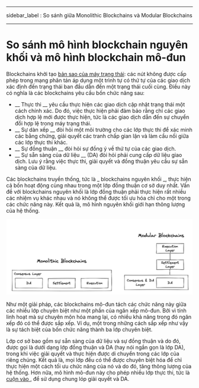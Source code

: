 - - -
sidebar_label : So sánh giữa Monolithic Blockchains và Modular Blockchains
- - -

# So sánh mô hình blockchain nguyên khối và mô hình blockchain mô-đun

Blockchains khởi tạo [bản sao của máy trạng thái](https://dl.acm.org/doi/abs/10.1145/98163.98167): các nút không được cấp phép trong mạng phân tán áp dụng một trình tự có thứ tự của các giao dịch xác định đến trạng thái ban đầu dẫn đến một trạng thái cuối cùng. Điều này có nghĩa là các blockchains yêu cầu bốn chức năng sau:

- __ Thực thi __ yêu cầu thực hiện các giao dịch cập nhật trạng thái một cách chính xác. Do đó, việc thực hiện phải đảm bảo rằng chỉ các giao dịch hợp lệ mới được thực hiện, tức là các giao dịch dẫn đến sự chuyển đổi hợp lệ trong máy trạng thái.
- __ Sự dàn xếp __ đòi hỏi một môi trường cho các lớp thực thi để xác minh các bằng chứng, giải quyết các tranh chấp gian lận và làm cầu nối giữa các lớp thực thi khác.
- __ Sự đồng thuận __ đòi hỏi sự đồng ý về thứ tự của các giao dịch.
- __ Sự sẵn sàng của dữ liệu __ (DA) đòi hỏi phải cung cấp dữ liệu giao dịch. Lưu ý rằng việc thực thi, giải quyết và đồng thuận yêu cầu sự sẵn sàng của dữ liệu.

Các blockchains truyền thống, tức là _ blockchains nguyên khối _, thực hiện cả bốn hoạt động cùng nhau trong một lớp đồng thuận cơ sở duy nhất. Vấn đề với blockchains nguyên khối là lớp đồng thuận phải thực hiện rất nhiều các nhiệm vụ khác nhau và nó không thể được tối ưu hóa chỉ cho một trong các chức năng này. Kết quả là, mô hình nguyên khối giới hạn thông lượng của hệ thống.

![So sánh giữa Monolithic Blockchains và Modular Blockchains](/img/concepts/monolithic-modular.png)

Như một giải pháp, các blockchains mô-đun tách các chức năng này giữa các nhiều lớp chuyên biệt như một phần của ngăn xếp mô-đun. Bởi vì tính linh hoạt mà sự chuyên môn hóa mang lại, có nhiều khả năng trong đó ngăn xếp đó có thể được sắp xếp. Ví dụ, một trong những cách sắp xếp như vậy là sự tách biệt của bốn chức năng thành ba lớp chuyên biệt.

Lớp cơ sở bao gồm sự sẵn sàng của dữ liệu và sự đồng thuận và do đó, được gọi là dưới dạng lớp đồng thuận và DA (hay nói ngắn gọn là lớp DA), trong khi việc giải quyết và thực hiện được di chuyển trong các lớp của riêng chúng. Kết quả là, mọi lớp đều có thể được chuyên biệt hóa để chỉ thực hiện một cách tối ưu chức năng của nó và do đó, tăng thông lượng của hệ thống. Hơn nữa, mô hình mô-đun này cho phép nhiều lớp thực thi, tức là [ cuộn vào ](https://vitalik.ca/general/2021/01/05/rollup.html), để sử dụng chung lóp giải quyết và DA.
